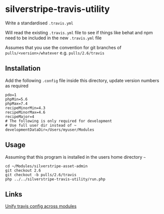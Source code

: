 # silverstripe-travis-utility

Write a standardised `.travis.yml`

Will read the existing `.travis.yml` file to see if things like behat and npm need to be included in the new `.travis.yml` file

Assumes that you use the convention for git branches of `pulls/<version>/whatever` e.g. `pulls/2.6/travis`

## Installation
Add the following `.config` file inside this directory, update version numbers as required

```
pdo=1
phpMin=5.6
phpMax=7.4
recipeMinorMin=4.3
recipeMinorMax=4.6
recipeMajor=4
# The following is only required for development
# Use full user dir instead of ~
developmentDataDir=/Users/myuser/Modules
```

## Usage

Assuming that this program is installed in the users home directory `~`
```
cd ~/Modules/silverstripe-asset-admin
git checkout 2.6
git checkout -b pulls/2.6/travis
php ../../silverstripe-travis-utility/run.php
```

## Links
[Unify travis config across modules](https://github.com/silverstripe/silverstripe-framework/issues/9174)
